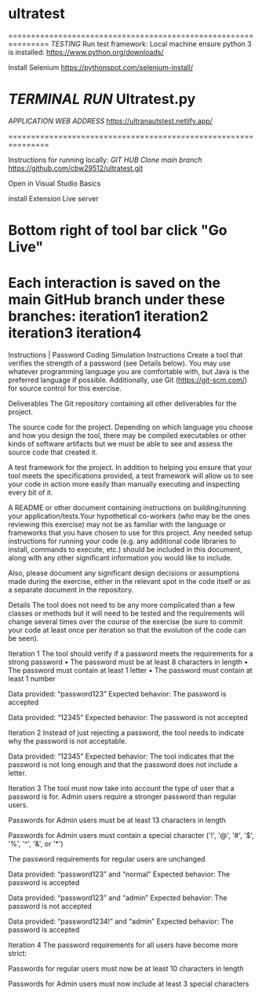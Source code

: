 # ultratest

===============================================================
*TESTING* Run test framework:
Local machine ensure python 3 is installed:
https://www.python.org/downloads/

Install Selenium
https://pythonspot.com/selenium-install/

*TERMINAL RUN*
Ultratest.py 
=============================================================== 

*APPLICATION WEB ADDRESS* 
https://ultranautstest.netlify.app/

===============================================================

Instructions for running locally:
*GIT HUB Clone main branch*
 https://github.com/cbw29512/ultratest.git

Open in Visual Studio Basics

install Extension Live server 

Bottom right of tool bar click "Go Live"
===============================================================

Each interaction is saved on the main GitHub branch under these branches:
iteration1
iteration2
iteration3
iteration4
===============================================================

Instructions | Password Coding Simulation
Instructions
Create a tool that verifies the strength of a password (see Details below).
You may use whatever programming language you are comfortable with, but Java is the
preferred language if possible. Additionally, use Git (https://git-scm.com/) for source control for this exercise.

Deliverables
The Git repository containing all other deliverables for the project.

The source code for the project. Depending on which language you choose and how you design the tool, there may be compiled executables or other kinds of software artifacts but we must be able to see and assess the source code that created it.

A test framework for the project. In addition to helping you ensure that your tool meets the specifications provided, a test framework will allow us to see your code in action more easily than manually executing and inspecting every bit of it.

A README or other document containing instructions on building/running your application/tests.Your hypothetical co-workers (who may be the ones reviewing this exercise) may not be as familiar with the language or frameworks that you have chosen to use for this project. Any needed setup instructions for running your code (e.g. any additional code libraries to install, commands to execute, etc.) should be included in this document, along with any other significant information you would like to include.

Also, please document any significant design decisions or assumptions made during the exercise, either in the relevant spot in the code itself or as a separate document in the repository.


Details
The tool does not need to be any more complicated than a few classes or methods but it will
need to be tested and the requirements will change several times over the course of the
exercise (be sure to commit your code at least once per iteration so that the evolution of the
code can be seen).

Iteration 1
The tool should verify if a password meets the requirements for a strong password
• The password must be at least 8 characters in length
• The password must contain at least 1 letter
• The password must contain at least 1 number

Data provided: “password123”
Expected behavior: The password is accepted

Data provided: “12345”
Expected behavior: The password is not accepted

Iteration 2
Instead of just rejecting a password, the tool needs to indicate why the password is not acceptable.

Data provided: “12345”
Expected behavior: The tool indicates that the password is not long enough and that the password does not include a letter.

Iteration 3
The tool must now take into account the type of user that a password is for. Admin users require a stronger password than regular users.

Passwords for Admin users must be at least 13 characters in length

Passwords for Admin users must contain a special character ('!', '@', '#', '$', '%', '^', '&', or '*')

The password requirements for regular users are unchanged

Data provided: “password123” and “normal”
Expected behavior: The password is accepted

Data provided: “password123” and “admin”
Expected behavior: The password is not accepted

Data provided: “password1234!” and “admin”
Expected behavior: The password is accepted

Iteration 4
The password requirements for all users have become more strict:

Passwords for regular users must now be at least 10 characters in length

Passwords for Admin users must now include at least 3 special characters
